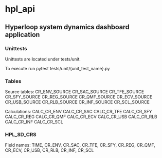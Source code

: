 # hpl_api

## Hyperloop system dynamics dashboard application

### Unittests

Unittests are located under tests/unit.

To execute run pytest tests/unit/{unit_test_name}.py

### Tables

Source tables:
CR_ENV_SOURCE
CR_SAC_SOURCE
CR_TFE_SOURCE
CR_SFY_SOURCE
CR_REG_SOURCE
CR_QMF_SOURCE
CR_ECV_SOURCE
CR_USB_SOURCE
CR_RLB_SOURCE
CR_INF_SOURCE
CR_SCL_SOURCE

Calculations:
CALC_CR_ENV
CALC_CR_SAC
CALC_CR_TFE
CALC_CR_SFY
CALC_CR_REG
CALC_CR_QMF
CALC_CR_ECV
CALC_CR_USB
CALC_CR_RLB
CALC_CR_INF
CALC_CR_SCL

### HPL_SD_CRS

Field names: 
TIME, CR_ENV, CR_SAC, CR_TFE, CR_SFY, CR_REG, CR_QMF, CR_ECV, CR_USB, CR_RLB, CR_INF, CR_SCL